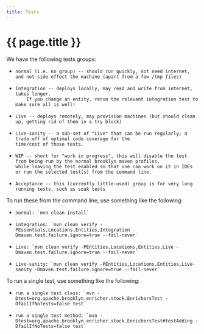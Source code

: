 ```yaml
---
title: Tests
---
```

# {{ page.title }}

We have the following tests groups:

*     normal (i.e. no group) -- should run quickly, not need internet, and not side effect the machine (apart from a few /tmp files)          
*     Integration -- deploys locally, may read and write from internet, takes longer.
          If you change an entity, rerun the relevant integration test to make sure all is well!
*     Live -- deploys remotely, may provision machines (but should clean up, getting rid of them in a try block)
*     Live-sanity -- a sub-set of "Live" that can be run regularly; a trade-off of optimal code coverage for the 
      time/cost of those tests.
*     WIP -- short for "work in progress", this will disable the test from being run by the normal brooklyn maven profiles,
      while leaving the test enabled so that one can work on it in IDEs or run the selected test(s) from the command line.
*     Acceptance -- this (currently little-used) group is for very long running tests, such as soak tests

To run these from the command line, use something like the following:

*     normal: `mvn clean install`
*     integration: `mvn clean verify -PEssentials,Locations,Entities,Integration -Dmaven.test.failure.ignore=true --fail-never`
*     Live: `mvn clean verify -PEntities,Locations,Entities,Live -Dmaven.test.failure.ignore=true --fail-never`
*     Live-sanity: `mvn clean verify -PEntities,Locations,Entities,Live-sanity -Dmaven.test.failure.ignore=true --fail-never`

To run a single test, use something like the following:

*     run a single test class: `mvn -Dtest=org.apache.brooklyn.enricher.stock.EnrichersTest -DfailIfNoTests=false test`
*     run a single test method: `mvn -Dtest=org.apache.brooklyn.enricher.stock.EnrichersTest#testAdding -DfailIfNoTests=false test`

<!-- TODO describe how to run each of these, as a group, and individually; and profiles -->
